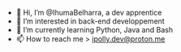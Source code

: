 - 👋 Hi, I’m @IhumaBelharra, a dev apprentice 
- 👀 I’m interested in back-end developpement
- 🌱 I’m currently learning Python, Java and Bash 
- 📫 How to reach me > ipolly.dev@proton.me

<!---
IhumaBelharra/IhumaBelharra is a ✨ special ✨ repository because its `README.md` (this file) appears on your GitHub profile.
You can click the Preview link to take a look at your changes.
--->
